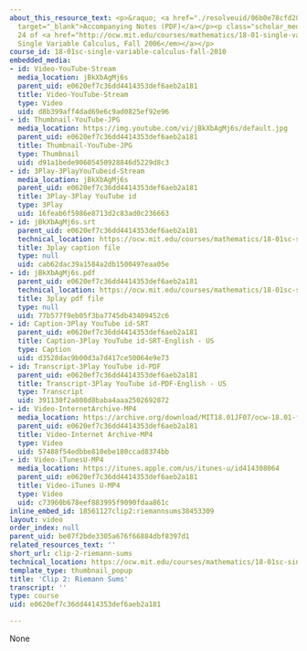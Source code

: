 ```yaml
---
about_this_resource_text: <p>&raquo; <a href="./resolveuid/06b0e78cfd2827377957ed72d5149ec8"
  target="_blank">Accompanying Notes (PDF)</a></p><p class="scholar_medsm">From Lecture
  24 of <a href="http://ocw.mit.edu/courses/mathematics/18-01-single-variable-calculus-fall-2006/video-lectures/"><em>18.01
  Single Variable Calculus, Fall 2006</em></a></p>
course_id: 18-01sc-single-variable-calculus-fall-2010
embedded_media:
- id: Video-YouTube-Stream
  media_location: jBkXbAgMj6s
  parent_uid: e0620ef7c36dd4414353def6aeb2a181
  title: Video-YouTube-Stream
  type: Video
  uid: d8b399aff4dad69e6c9ad0825ef92e96
- id: Thumbnail-YouTube-JPG
  media_location: https://img.youtube.com/vi/jBkXbAgMj6s/default.jpg
  parent_uid: e0620ef7c36dd4414353def6aeb2a181
  title: Thumbnail-YouTube-JPG
  type: Thumbnail
  uid: d91a1bede90605450928846d5229d8c3
- id: 3Play-3PlayYouTubeid-Stream
  media_location: jBkXbAgMj6s
  parent_uid: e0620ef7c36dd4414353def6aeb2a181
  title: 3Play-3Play YouTube id
  type: 3Play
  uid: 16feab6f5986e8713d2c83ad0c236663
- id: jBkXbAgMj6s.srt
  parent_uid: e0620ef7c36dd4414353def6aeb2a181
  technical_location: https://ocw.mit.edu/courses/mathematics/18-01sc-single-variable-calculus-fall-2010/unit-3-the-definite-integral-and-its-applications/part-c-average-value-probability-and-numerical-integration/session-63-numerical-integration/clip-2-riemann-sums/jBkXbAgMj6s.srt
  title: 3play caption file
  type: null
  uid: cab62dac39a1584a2db1500497eaa05e
- id: jBkXbAgMj6s.pdf
  parent_uid: e0620ef7c36dd4414353def6aeb2a181
  technical_location: https://ocw.mit.edu/courses/mathematics/18-01sc-single-variable-calculus-fall-2010/unit-3-the-definite-integral-and-its-applications/part-c-average-value-probability-and-numerical-integration/session-63-numerical-integration/clip-2-riemann-sums/jBkXbAgMj6s.pdf
  title: 3play pdf file
  type: null
  uid: 77b577f9eb05f3ba7745db43409452c6
- id: Caption-3Play YouTube id-SRT
  parent_uid: e0620ef7c36dd4414353def6aeb2a181
  title: Caption-3Play YouTube id-SRT-English - US
  type: Caption
  uid: d3528dac9b00d3a7d417ce50064e9e73
- id: Transcript-3Play YouTube id-PDF
  parent_uid: e0620ef7c36dd4414353def6aeb2a181
  title: Transcript-3Play YouTube id-PDF-English - US
  type: Transcript
  uid: 391130f2a808d8baba4aaa2502692872
- id: Video-InternetArchive-MP4
  media_location: https://archive.org/download/MIT18.01JF07/ocw-18.01-f07-lec24_300k.mp4
  parent_uid: e0620ef7c36dd4414353def6aeb2a181
  title: Video-Internet Archive-MP4
  type: Video
  uid: 57488f54edbbe810ebe180ccad8374bb
- id: Video-iTunesU-MP4
  media_location: https://itunes.apple.com/us/itunes-u/id414308064
  parent_uid: e0620ef7c36dd4414353def6aeb2a181
  title: Video-iTunes U-MP4
  type: Video
  uid: c73960b678eef883995f9090fdaa861c
inline_embed_id: 18561127clip2:riemannsums38453309
layout: video
order_index: null
parent_uid: be07f2bde3305a676f66884dbf8397d1
related_resources_text: ''
short_url: clip-2-riemann-sums
technical_location: https://ocw.mit.edu/courses/mathematics/18-01sc-single-variable-calculus-fall-2010/unit-3-the-definite-integral-and-its-applications/part-c-average-value-probability-and-numerical-integration/session-63-numerical-integration/clip-2-riemann-sums
template_type: thumbnail_popup
title: 'Clip 2: Riemann Sums'
transcript: ''
type: course
uid: e0620ef7c36dd4414353def6aeb2a181

---
```

None